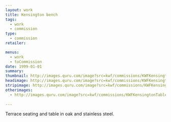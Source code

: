 ```yaml
---
layout: work
title: Kensington bench
tags:
  - work
  - commission
type:
  - commission
retailer:

menus:
  - work
  - toCommission
date: 1999-01-01
summary: 
thumbnail: http://images.quru.com/image?src=kwf/commissions/KWFKensingtonBench.tif&bottom=0.86875&left=0.0274&top=0.20313
headimage: http://images.quru.com/image?src=kwf/commissions/KWFKensingtonBench.tif&left=0.03
stripimage: http://images.quru.com/image?src=kwf/commissions/KWFKensingtonBench.tif&left=0.013&bottom=0.62813&top=0.34
otherimages:
  - http://images.quru.com/image?src=kwf/commissions/KWFKensingtonTable.tif
  
---
```


Terrace seating and table in oak and stainless steel.



